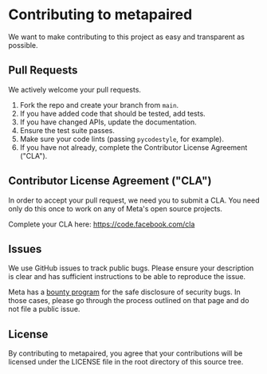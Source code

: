 # Contributing to metapaired
We want to make contributing to this project as easy and transparent as
possible.

## Pull Requests
We actively welcome your pull requests.

1. Fork the repo and create your branch from ``main``.
2. If you have added code that should be tested, add tests.
3. If you have changed APIs, update the documentation.
4. Ensure the test suite passes.
5. Make sure your code lints (passing ``pycodestyle``, for example).
6. If you have not already, complete the Contributor License Agreement ("CLA").

## Contributor License Agreement ("CLA")
In order to accept your pull request, we need you to submit a CLA. You need
only do this once to work on any of Meta's open source projects.

Complete your CLA here: <https://code.facebook.com/cla>

## Issues
We use GitHub issues to track public bugs. Please ensure your description is
clear and has sufficient instructions to be able to reproduce the issue.

Meta has a [bounty program](https://www.facebook.com/whitehat/) for the safe
disclosure of security bugs. In those cases, please go through the process
outlined on that page and do not file a public issue.

## License
By contributing to metapaired, you agree that your contributions will be
licensed under the LICENSE file in the root directory of this source tree.
